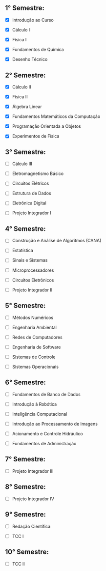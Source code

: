 
## 1° Semestre:

- [x] Introdução ao Curso
- [x] Cálculo I
- [x] Física I
- [x] Fundamentos de Química
- [x] Desenho Técnico


## 2° Semestre:

- [x] Cálculo II
- [x] Física II
- [x] Álgebra Linear
- [x] Fundamentos Matemáticos da Computação
- [x] Programação Orientada a Objetos
- [x] Experimentos de Física


## 3° Semestre:

- [ ] Cálculo III
- [ ] Eletromagnetismo Básico
- [ ] Circuitos Elétricos
- [ ] Estrutura de Dados
- [ ] Eletrônica Digital
- [ ] Projeto Integrador I


## 4° Semestre:

- [ ] Construção e Análise de Algoritmos (CANA)
- [ ] Estatística
- [ ] Sinais e Sistemas
- [ ] Microprocessadores
- [ ] Circuitos Eletrônicos
- [ ] Projeto Integrador II


## 5° Semestre:

- [ ] Métodos Numéricos
- [ ] Engenharia Ambiental
- [ ] Redes de Computadores
- [ ] Engenharia de Software
- [ ] Sistemas de Controle
- [ ] Sistemas Operacionais


## 6° Semestre:

- [ ] Fundamentos de Banco de Dados
- [ ] Introdução à Robótica
- [ ] Inteligência Computacional
- [ ] Introdução ao Processamento de Imagens
- [ ] Acionamento e Controle Hidráulico
- [ ] Fundamentos de Administração


## 7° Semestre:

- [ ] Projeto Integrador III


## 8° Semestre:

- [ ] Projeto Integrador IV


## 9° Semestre:

- [ ] Redação Científica
- [ ] TCC I


## 10° Semestre:

- [ ]  TCC II

